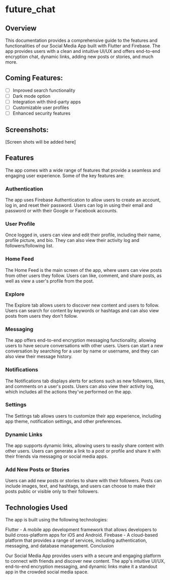 # future_chat

## Overview

This documentation provides a comprehensive guide to the features and functionalities of our Social Media App built with Flutter and Firebase. The app provides users with a clean and intuitive UI/UX and offers end-to-end encryption chat, dynamic links, adding new posts or stories, and much more.



## Coming Features:

- [ ] Improved search functionality
- [ ] Dark mode option
- [ ] Integration with third-party apps
- [ ] Customizable user profiles
- [ ] Enhanced security features

## Screenshots:
[Screen shots will be added here]

## Features

The app comes with a wide range of features that provide a seamless and engaging user experience. Some of the key features are:

### Authentication
The app uses Firebase Authentication to allow users to create an account, log in, and reset their password. Users can log in using their email and password or with their Google or Facebook accounts.

### User Profile
Once logged in, users can view and edit their profile, including their name, profile picture, and bio. They can also view their activity log and followers/following list.

### Home Feed
The Home Feed is the main screen of the app, where users can view posts from other users they follow. Users can like, comment, and share posts, as well as view a user's profile from the post.

### Explore
The Explore tab allows users to discover new content and users to follow. Users can search for content by keywords or hashtags and can also view posts from users they don't follow.

### Messaging
The app offers end-to-end encryption messaging functionality, allowing users to have secure conversations with other users. Users can start a new conversation by searching for a user by name or username, and they can also view their message history.

### Notifications
The Notifications tab displays alerts for actions such as new followers, likes, and comments on a user's posts. Users can also view their activity log, which includes all the actions they've performed on the app.

### Settings
The Settings tab allows users to customize their app experience, including app theme, notification settings, and other preferences.

### Dynamic Links
The app supports dynamic links, allowing users to easily share content with other users. Users can generate a link to a post or profile and share it with their friends via messaging or social media apps.

### Add New Posts or Stories
Users can add new posts or stories to share with their followers. Posts can include images, text, and hashtags, and users can choose to make their posts public or visible only to their followers.

## Technologies Used

The app is built using the following technologies:

Flutter - A mobile app development framework that allows developers to build cross-platform apps for iOS and Android.
Firebase - A cloud-based platform that provides a range of services, including authentication, messaging, and database management.
Conclusion

Our Social Media App provides users with a secure and engaging platform to connect with friends and discover new content. The app's intuitive UI/UX, end-to-end encryption messaging, and dynamic links make it a standout app in the crowded social media space.
